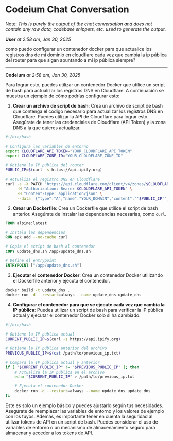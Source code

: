 # Codeium Chat Conversation

Note: _This is purely the output of the chat conversation and does not contain any raw data, codebase snippets, etc. used to generate the output._

**User** _at 2:58 am, Jan 30, 2025_

como puedo configurar un contenedor docker para que actualice los registros dns de mi dominio en cloudflare cada vez que cambia la ip pública del router para que sigan apuntando a mi ip pública siempre?

---

**Codeium** _at 2:58 am, Jan 30, 2025_

Para lograr esto, puedes utilizar un contenedor Docker que utilice un script de bash para actualizar los registros DNS en Cloudflare. A continuación se muestra un ejemplo de cómo podrías configurar esto:

1. **Crear un archivo de script de bash**: Crea un archivo de script de bash que contenga el código necesario para actualizar los registros DNS en Cloudflare. Puedes utilizar la API de Cloudflare para lograr esto. Asegúrate de tener las credenciales de Cloudflare (API Token) y la zona DNS a la que quieres actualizar.

```bash
#!/bin/bash

# Configura las variables de entorno
export CLOUDFLARE_API_TOKEN="YOUR_CLOUDFLARE_API_TOKEN"
export CLOUDFLARE_ZONE_ID="YOUR_CLOUDFLARE_ZONE_ID"

# Obtiene la IP pública del router
PUBLIC_IP=$(curl -s https://api.ipify.org)

# Actualiza el registro DNS en Cloudflare
curl -s -X PATCH "https://api.cloudflare.com/client/v4/zones/$CLOUDFLARE_ZONE_ID/dns_records/$DNS_RECORD_ID" \
     -H "Authorization: Bearer $CLOUDFLARE_API_TOKEN" \
     -H "Content-Type: application/json" \
     --data '{"type":"A","name":"YOUR_DOMAIN","content":"'$PUBLIC_IP'","ttl":1,"proxied":false}'
```

2. **Crear un Dockerfile**: Crea un Dockerfile que utilice el script de bash anterior. Asegúrate de instalar las dependencias necesarias, como `curl`.

```Dockerfile
FROM alpine:latest

# Instala las dependencias
RUN apk add --no-cache curl

# Copia el script de bash al contenedor
COPY update_dns.sh /app/update_dns.sh

# Define el entrypoint
ENTRYPOINT ["/app/update_dns.sh"]
```

3. **Ejecutar el contenedor Docker**: Crea un contenedor Docker utilizando el Dockerfile anterior y ejecuta el contenedor.

```bash
docker build -t update_dns .
docker run -d --restart=always --name update_dns update_dns
```

4. **Configurar el contenedor para que se ejecute cada vez que cambia la IP pública**: Puedes utilizar un script de bash para verificar la IP pública actual y ejecutar el contenedor Docker solo si ha cambiado.

```bash
#!/bin/bash

# Obtiene la IP pública actual
CURRENT_PUBLIC_IP=$(curl -s https://api.ipify.org)

# Obtiene la IP pública anterior del archivo
PREVIOUS_PUBLIC_IP=$(cat /path/to/previous_ip.txt)

# Compara la IP pública actual y anterior
if [ "$CURRENT_PUBLIC_IP" != "$PREVIOUS_PUBLIC_IP" ]; then
    # Actualiza la IP pública en el archivo
    echo "$CURRENT_PUBLIC_IP" > /path/to/previous_ip.txt

    # Ejecuta el contenedor Docker
    docker run -d --restart=always --name update_dns update_dns
fi
```

Este es solo un ejemplo básico y puedes ajustarlo según tus necesidades. Asegúrate de reemplazar las variables de entorno y los valores de ejemplo con los tuyos. Además, es importante tener en cuenta la seguridad al utilizar tokens de API en un script de bash. Puedes considerar el uso de variables de entorno o un mecanismo de almacenamiento seguro para almacenar y acceder a los tokens de API.
